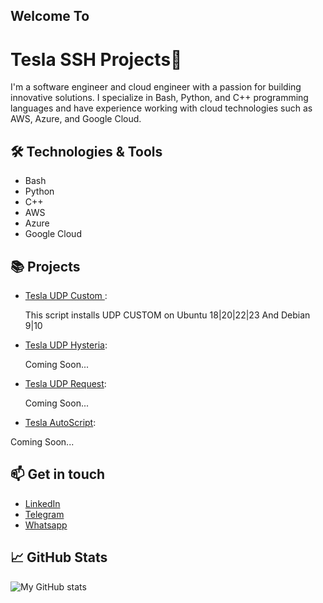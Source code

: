 ## Welcome To 
# Tesla SSH Projects👋

I'm a software engineer and cloud engineer with a passion for building innovative solutions. I specialize in Bash, Python, and C++ programming languages and have experience working with cloud technologies such as AWS, Azure, and Google Cloud.

## 🛠️ Technologies & Tools

- Bash 
- Python
- C++
- AWS
- Azure
- Google Cloud

## 📚 Projects

- [Tesla UDP Custom ](https://github.com/TeslaSSH/Tesla_UDP_custom-):
  
  This script installs UDP CUSTOM on Ubuntu 18|20|22|23
  And Debian 9|10
- [Tesla UDP Hysteria](https://github.com/username/project2):
  
  Coming Soon...
  
- [Tesla UDP Request](https://github.com/username/project3):
  
  Coming Soon...
 
- [Tesla AutoScript](https://github.com/username/project3):
  
 Coming Soon...

## 📫 Get in touch

- [LinkedIn](https://www.linkedin.com/in/your-linkedin-profile)
- [Telegram](https://t.me/teslassh)
- [Whatsapp](wa.me/+256762912113)

## 📈 GitHub Stats

![My GitHub stats](https://github-readme-stats.vercel.app/api?username=teslassh&show_icons=true&theme=radical)

